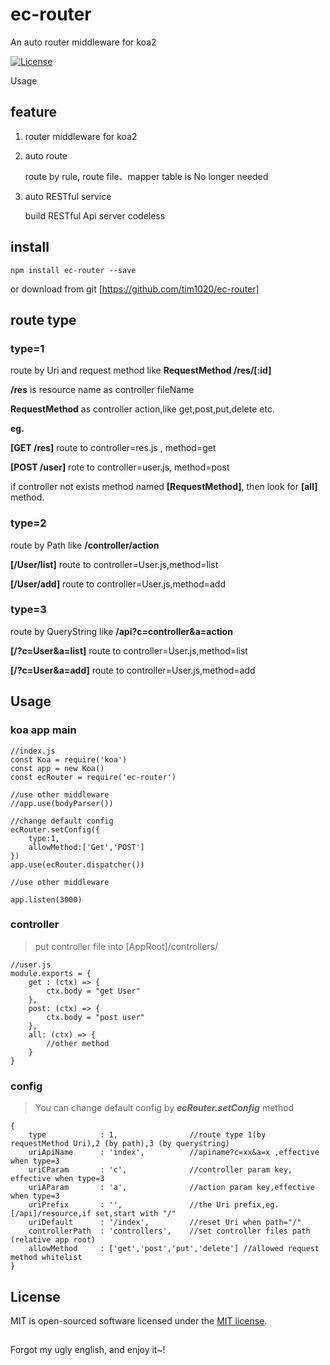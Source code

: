 # ec-router
An auto router middleware for koa2 

[![License](https://img.shields.io/badge/license-MIT-blue.svg)](http://opensource.org/licenses/MIT)

Usage

## feature
1. router middleware for koa2
2. auto route
    
    route by rule, route file、mapper table is No longer needed 
    
3. auto RESTful service
    
    build  RESTful Api server codeless

## install

```
npm install ec-router --save
```

or download from git  [https://github.com/tim1020/ec-router]

## route type

### type=1

route by Uri and request method like **RequestMethod /res/[:id]**

**/res** is resource name as controller fileName

**RequestMethod** as controller action,like get,post,put,delete etc.

**eg.**

**[GET /res]**  route to controller=res.js ,  method=get

**[POST /user]** rote to controller=user.js, method=post

if controller not exists method named **[RequestMethod]**, then look for **[all]** method. 


### type=2

route by Path like **/controller/action**

**[/User/list]**  route to controller=User.js,method=list 

**[/User/add]**  route to controller=User.js,method=add

### type=3

route by QueryString like **/api?c=controller&a=action**

**[/?c=User&a=list]**  route to controller=User.js,method=list 

**[/?c=User&a=add]**  route to controller=User.js,method=add

## Usage

### koa app main

```
//index.js
const Koa = require('koa')
const app = new Koa()
const ecRouter = require('ec-router')

//use other middleware
//app.use(bodyParser())

//change default config
ecRouter.setConfig({
    type:1,
    allowMethod:['Get','POST']
})
app.use(ecRouter.dispatcher())

//use other middleware

app.listen(3000)

```

### controller

> put controller file into [AppRoot]/controllers/

```
//user.js
module.exports = {
    get : (ctx) => {
        ctx.body = "get User"
    },
    post: (ctx) => {
        ctx.body = "post user"
    },
    all: (ctx) => {
        //other method
    }
}
```

### config

> You can change default config by ***ecRouter.setConfig*** method

```
{
    type            : 1,                //route type 1(by requestMethod Uri),2 (by path),3 (by querystring)
    uriApiName      : 'index',          //apiname?c=xx&a=x ,effective when type=3
    uriCParam       : 'c',              //controller param key, effective when type=3
    uriAParam       : 'a',              //action param key,effective when type=3
    uriPrefix       : '',               //the Uri prefix,eg. [/api]/resource,if set,start with "/"
    uriDefault      : '/index',         //reset Uri when path="/"
    controllerPath  : 'controllers',    //set controller files path (relative app root)
    allowMethod     : ['get','post','put','delete'] //allowed request method whitelist
}
```


## License

MIT is open-sourced software licensed under the [MIT license](http://opensource.org/licenses/MIT).

##
Forgot my ugly english, and enjoy it~!
